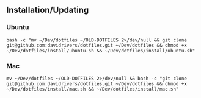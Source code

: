 ## Installation/Updating
### Ubuntu
`bash -c "mv ~/Dev/dotfiles ~/OLD-DOTFILES 2>/dev/null && git clone git@github.com:davidrivers/dotfiles.git ~/Dev/dotfiles && chmod +x ~/Dev/dotfiles/install/ubuntu.sh && ~/Dev/dotfiles/install/ubuntu.sh"`

### Mac
`mv ~/Dev/dotfiles ~/OLD-DOTFILES 2>/dev/null && bash -c "git clone git@github.com:davidrivers/dotfiles.git ~/Dev/dotfiles && chmod +x ~/Dev/dotfiles/install/mac.sh && ~/Dev/dotfiles/install/mac.sh"`
